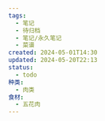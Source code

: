 ```yaml
---
tags:
  - 笔记
  - 待归档
  - 笔记/永久笔记
  - 菜谱
created: 2024-05-01T14:30
updated: 2024-05-20T22:13
status:
  - todo
种类:
  - 肉类
食材:
  - 五花肉
---
```


 
